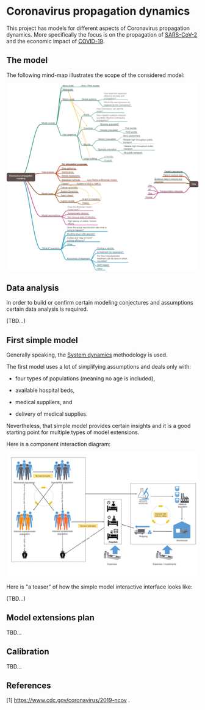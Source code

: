 # Coronavirus propagation dynamics

This project has models for different aspects of Coronavirus propagation dynamics.
More specifically the focus is on the propagation of 
[SARS-CoV-2](https://en.wikipedia.org/wiki/Severe_acute_respiratory_syndrome_coronavirus_2)
and the economic impact of 
[COVID-19](https://en.wikipedia.org/wiki/Coronavirus_disease_2019). 

## The model

The following mind-map illustrates the scope of the considered model:

![Coronavirus-propagation-modeling-mind-map](./Diagrams/Coronavirus-propagation-modeling-mind-map.png)

## Data analysis

In order to build or confirm certain modeling conjectures and assumptions certain data analysis is required.

(TBD...)

## First simple model

Generally speaking, the 
[System dynamics](https://en.wikipedia.org/wiki/System_dynamics) 
methodology is used. 

The first model uses a lot of simplifying assumptions and deals only with:

- four types of populations (meaning no age is included),

- available hospital beds,

- medical suppliers, and

- delivery of medical supplies.

Nevertheless, that simple model provides certain insights and it is a good starting point for multiple types of
model extensions. 

Here is a component interaction diagram:

![](./Diagrams/Coronavirus-propagation-simple-dynamics.jpeg)

Here is "a teaser" of how the simple model interactive interface looks like:

(TBD...)

## Model extensions plan

TBD...
 

## Calibration

TBD...

## References

\[1\] https://www.cdc.gov/coronavirus/2019-ncov .
